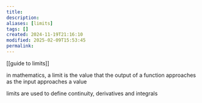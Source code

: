 ```yaml
---
title: 
description: 
aliases: [limits]
tags: []
created: 2024-11-19T21:16:10
modified: 2025-02-09T15:53:45
permalink:
---
```


[[guide to limits]]

in mathematics, a limit is the value that the output of a function approaches as the input approaches a value

limits are used to define continuity, derivatives and integrals
